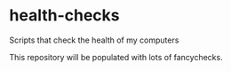 # health-checks
Scripts that check the health of my computers

This repository will be populated with lots of fancychecks.
